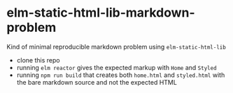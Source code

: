 # elm-static-html-lib-markdown-problem
Kind of minimal reproducible markdown problem using `elm-static-html-lib`

* clone this repo
* running `elm reactor` gives the expected markup with `Home` and `Styled`
* running `npm run build` that creates both `home.html` and `styled.html` with the bare markdown source and not the expected HTML
